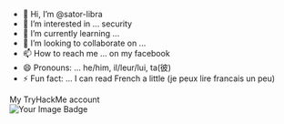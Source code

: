 - 👋 Hi, I’m @sator-libra
- 👀 I’m interested in ... security
- 🌱 I’m currently learning ...
- 💞️ I’m looking to collaborate on ...
- 📫 How to reach me ... on my facebook
- 😄 Pronouns: ... he/him, il/leur/lui, ta(彼)
- ⚡ Fun fact: ... I can read French a little (je peux lire francais un peu)

My TryHackMe account<br>
<img src="https://tryhackme-badges.s3.amazonaws.com/johan.f.png" alt="Your Image Badge" />

<!---
sator-libra/sator-libra is a ✨ special ✨ repository because its `README.md` (this file) appears on your GitHub profile.
You can click the Preview link to take a look at your changes.
--->
